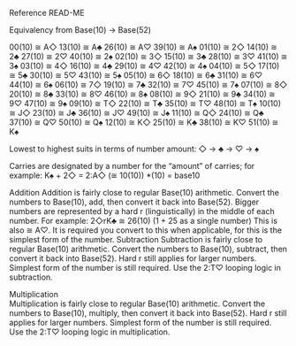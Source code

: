 Reference READ-ME

Equivalency from Base(10) → Base(52)

00(10) ≅ A◇	13(10) ≅ A♣	26(10) ≅ A♡	39(10) ≅ A♠
01(10) ≅ 2◇	14(10) ≅ 2♣	27(10) ≅ 2♡	40(10) ≅ 2♠
02(10) ≅ 3◇	15(10) ≅ 3♣	28(10) ≅ 3♡	41(10) ≅ 3♠
03(10) ≅ 4◇	16(10) ≅ 4♣	29(10) ≅ 4♡	42(10) ≅ 4♠
04(10) ≅ 5◇	17(10) ≅ 5♣	30(10) ≅ 5♡	43(10) ≅ 5♠
05(10) ≅ 6◇	18(10) ≅ 6♣	31(10) ≅ 6♡	44(10) ≅ 6♠
06(10) ≅ 7◇	19(10) ≅ 7♣	32(10) ≅ 7♡	45(10) ≅ 7♠
07(10) ≅ 8◇	20(10) ≅ 8♣	33(10) ≅ 8♡	46(10) ≅ 8♠
08(10) ≅ 9◇	21(10) ≅ 9♣	34(10) ≅ 9♡	47(10) ≅ 9♠
09(10) ≅ T◇	22(10) ≅ T♣	35(10) ≅ T♡	48(10) ≅ T♠
10(10) ≅ J◇	23(10) ≅ J♣	36(10) ≅ J♡	49(10) ≅ J♠
11(10) ≅ Q◇	24(10) ≅ Q♣	37(10) ≅ Q♡	50(10) ≅ Q♠
12(10) ≅ K◇	25(10) ≅ K♣	38(10) ≅ K♡	51(10) ≅ K♠

Lowest to highest suits in terms of number amount:
◇ → ♣ → ♡ → ♠

Carries are designated by a number for the “amount” of carries; for example: 
K♠ + 2◇ = 2:A◇ (≅ 10(10)) 
*(10) = base10

Addition
Addition is fairly close to regular Base(10) arithmetic. Convert the numbers to Base(10), add, then convert it back into Base(52). 
Bigger numbers are represented by a hard r (linguistically) in the middle of each number. For example:
2◇rK♣ ≅ 26(10) (1 + 25 as a single number)
This is also ≅ A♡. It is required you convert to this when applicable, for this is the simplest form of the number.
Subtraction
Subtraction is fairly close to regular Base(10) arithmetic. Convert the numbers to Base(10), subtract, then convert it back into Base(52). 
Hard r still applies for larger numbers.
Simplest form of the number is still required.
Use the 2:T♡ looping logic in subtraction.

Multiplication	
Multiplication is fairly close to regular Base(10) arithmetic. Convert the numbers to Base(10), multiply, then convert it back into Base(52). 
Hard r still applies for larger numbers.
Simplest form of the number is still required.
Use the 2:T♡ looping logic in multiplication.
